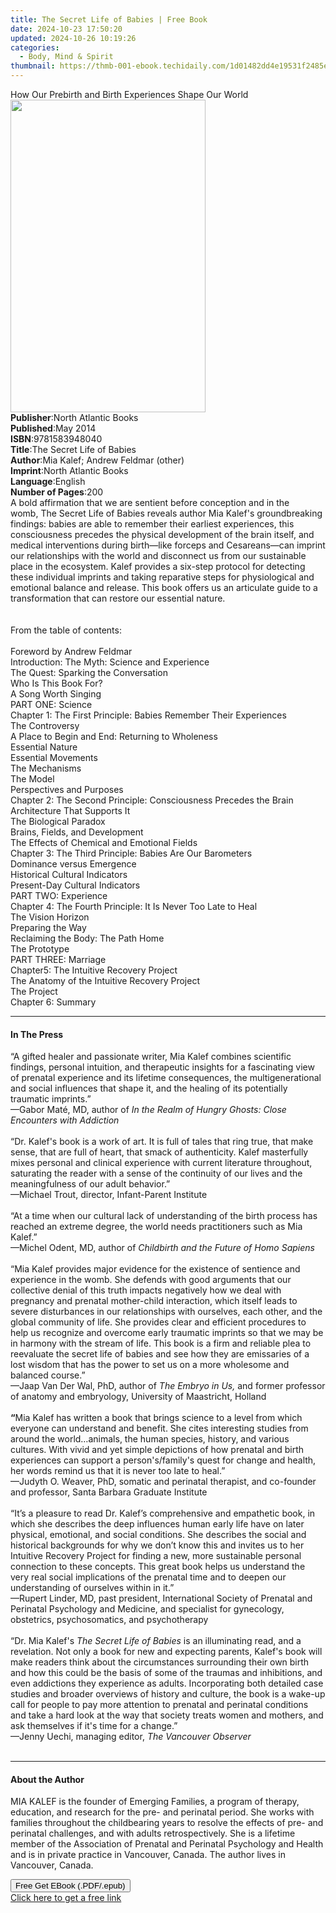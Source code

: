 ```yaml
---
title: The Secret Life of Babies | Free Book
date: 2024-10-23 17:50:20
updated: 2024-10-26 10:19:26
categories:
  - Body, Mind & Spirit
thumbnail: https://thmb-001-ebook.techidaily.com/1d01482dd4e19531f2485e30e7e53e564acf525948efc1c33cf8ed97e60c5d30.jpg
---
```

<main id="book-container">
  <div class="flex flex-col">
    <div class="book-brief flex-1 py-6 px-4 sm:p-6 md:py-10 md:px-8">
      <!-- brief-->
      <div class="book-brief-main">
        How Our Prebirth and Birth Experiences Shape Our World
      </div>
    </div>
    <div
      class="book-meta-info flex-1 grid gap-4 col-start-1 col-end-3 row-start-1 sm:mb-6 sm:grid-cols-4 lg:gap-6 lg:col-start-2 lg:row-end-6 lg:row-span-6 lg:mb-0"
    >
      <div
        class="book-meta-info-left place-content-center mt-4 p-4 text-sm leading-6 col-start-2 col-span-2 dark:text-slate-400"
      >
        <img
          class="w-full h-500 object-cover rounded-lg sm:h-255 sm:col-span-2 lg:col-span-full"
          src="https://img-001-ebook.techidaily.com/5127a3bf6bbb02b8e0fe11eb81668b2087bfecf1f71fece446573d75e6396f29.jpg"
          alt=""
          width="312"
          height="500"
        />
      </div>
      <div
        class="book-meta-info-right mt-2 col-start-1 row-start-2 col-span-3 self-center"
      >
        <!-- meta data  -->
        <div class="flex flex-col px-4 md:px-8">
          <div class="flex-1">
            <strong>Publisher</strong>:<span class="px-2"
              >North Atlantic Books</span
            >
          </div>
          <div class="flex-1">
            <strong>Published</strong>:<span class="px-2">May 2014</span>
          </div>
          <div class="flex-1">
            <strong>ISBN</strong>:<span class="px-2">9781583948040</span>
          </div>
          <div class="flex-1">
            <strong>Title</strong>:<span class="px-2"
              >The Secret Life of Babies</span
            >
          </div>
          <div class="flex-1">
            <strong>Author</strong>:<span class="px-2"
              >Mia Kalef; Andrew Feldmar (other)</span
            >
          </div>
          <div class="flex-1">
            <strong>Imprint</strong>:<span class="px-2"
              >North Atlantic Books</span
            >
          </div>
          <div class="flex-1">
            <strong>Language</strong>:<span class="px-2">English</span>
          </div>
          <div class="flex-1">
            <strong>Number of Pages</strong>:<span class="px-2">200</span>
          </div>
        </div>
      </div>
    </div>
    <div class="book-description flex-1 py-6 px-4 sm:p-6 md:py-10 md:px-8">
      <div class="book-description-main">
        <div accordion-content="" id="description">
          A bold affirmation that we are sentient before conception and in the
          womb,&nbsp;The Secret Life of Babies&nbsp;reveals author Mia Kalef's
          groundbreaking findings: babies are able to remember their earliest
          experiences, this consciousness precedes the physical development of
          the brain itself, and medical interventions during birth—like forceps
          and Cesareans—can imprint our relationships with the world and
          disconnect us from our sustainable place in the ecosystem. Kalef
          provides a six-step protocol for detecting these individual imprints
          and taking reparative steps for physiological and emotional balance
          and release. This book offers us an articulate guide to a
          transformation that can restore our essential nature.&nbsp;<br /><br /><br />From
          the table of contents:<br /><br />Foreword by Andrew Feldmar<br />Introduction:
          The Myth: Science and Experience <br />
          The Quest: Sparking the Conversation&nbsp;<br />
          Who Is This Book For?&nbsp;<br />
          A Song Worth Singing<br />PART ONE: Science<br />Chapter 1: The First
          Principle: Babies Remember Their Experiences<br />
          The Controversy<br />
          A Place to Begin and End: Returning to Wholeness&nbsp;<br />
          Essential Nature<br />
          Essential Movements<br />
          The Mechanisms<br />
          The Model&nbsp;<br />
          Perspectives and Purposes<br />Chapter 2: The Second Principle:
          Consciousness Precedes the Brain Architecture That Supports It<br />
          The Biological Paradox<br />
          Brains, Fields, and Development<br />
          The Effects of Chemical and Emotional Fields<br />Chapter 3: The Third
          Principle: Babies Are Our Barometers<br />
          Dominance versus Emergence<br />
          Historical Cultural Indicators<br />
          Present-Day Cultural Indicators<br />PART TWO: Experience<br />Chapter
          4: The Fourth Principle: It Is Never Too Late to Heal<br />
          The Vision Horizon<br />
          Preparing the Way<br />
          Reclaiming the Body: The Path Home&nbsp;<br />
          The Prototype<br />PART THREE: Marriage<br />Chapter5: The Intuitive
          Recovery Project<br />
          The Anatomy of the Intuitive Recovery Project&nbsp;<br />
          The Project<br />Chapter 6: Summary
        </div>
        <div class="accordion-fader"></div>
      </div>
    </div>
    <div class="book-excerpts flex-1 py-6 px-4 sm:p-6 md:py-10 md:px-8">
      <!-- excerpts-->
      <div class="book-excerpts-main">
        <hr />
        <h4 class="placeholder placeholder-heading">
          <span>In The Press</span>
        </h4>
        <p>
          “A gifted healer and passionate writer, Mia Kalef combines scientific
          findings, personal intuition, and therapeutic insights for a
          fascinating view of prenatal experience and its lifetime consequences,
          the multigenerational and social influences that shape it, and the
          healing of its potentially traumatic imprints.”<br />
          —Gabor Maté, MD, author of
          <i>In the Realm of Hungry Ghosts: Close Encounters with Addiction</i
          ><br />
          &nbsp;<br />
          “Dr. Kalef's book is a work of art. It is full of tales that ring
          true, that make sense, that are full of heart, that smack of
          authenticity. Kalef masterfully mixes personal and clinical experience
          with current literature throughout, saturating the reader with a sense
          of the continuity of our lives and the meaningfulness of our adult
          behavior.”<br />
          —Michael Trout,&nbsp;director, Infant-Parent Institute<br /><br />“At
          a time when our cultural lack of understanding of the birth process
          has reached an extreme degree, the world needs practitioners such as
          Mia Kalef.”<br />
          —Michel Odent, MD, author of
          <i>Childbirth and the Future of Homo Sapiens </i><br />
          &nbsp;<br />
          “Mia Kalef provides major evidence for the existence of sentience and
          experience in the womb. She defends with good arguments that our
          collective denial of this truth impacts negatively how we deal with
          pregnancy and prenatal mother-child interaction, which itself leads to
          severe disturbances in our relationships with ourselves, each other,
          and the global community of life. She provides clear and efficient
          procedures to help us recognize and overcome early traumatic imprints
          so that we may be in harmony with the stream of life.&nbsp;This book
          is a firm and reliable plea to reevaluate the secret life of babies
          and see how they are emissaries of a lost wisdom that has the power to
          set us on a more wholesome and balanced course.”<br />
          —Jaap Van Der Wal, PhD, author of <i>The Embryo in Us, </i>and former
          professor of anatomy and embryology, University of Maastricht,
          Holland<br />
          <b>&nbsp;</b><br />
          <b>“</b>Mia Kalef has written a book that brings science to a level
          from which everyone can understand and benefit. She cites interesting
          studies from around the world…animals, the human species, history,
          and&nbsp;various cultures. With vivid and yet simple depictions of how
          prenatal and birth experiences can support a person's/family's quest
          for change and health, her words remind us that it is never too late
          to heal.”<br />
          —Judyth O. Weaver, PhD, somatic and perinatal therapist, and
          co-founder and professor, Santa Barbara Graduate Institute<br />
          &nbsp;<br />
          “It’s a pleasure to read Dr. Kalef’s comprehensive and empathetic
          book, in which she describes the deep influences human early life have
          on later physical, emotional, and social conditions. She describes the
          social and historical backgrounds for why we don’t know this and
          invites us to her Intuitive Recovery Project for finding a new, more
          sustainable personal connection to these concepts. This great book
          helps us understand the very real social implications of the prenatal
          time and to deepen our understanding of ourselves within in it.”<br />
          —Rupert Linder, MD, past president, International Society of Prenatal
          and Perinatal Psychology and Medicine, and specialist for gynecology,
          obstetrics, psychosomatics, and psychotherapy<br />
          <b>&nbsp;</b><br />
          “Dr. Mia Kalef's <i>The Secret Life of Babies </i>is an illuminating
          read, and a revelation. Not only a book for new and expecting parents,
          Kalef's book will make readers think about the circumstances
          surrounding their own birth and how this could be the basis of some of
          the traumas and inhibitions, and even addictions they experience as
          adults. Incorporating both detailed case studies and broader overviews
          of history and culture, the book is a wake-up call for people to pay
          more attention to prenatal and perinatal conditions and take a hard
          look at the way that society treats women and mothers, and ask
          themselves if it's time for a change.”<br />
          —Jenny Uechi, managing editor, <i>The Vancouver Observer</i><br />
          <i>&nbsp;</i>
        </p>
      </div>
    </div>
    <div class="book-about-author flex-1 py-6 px-4 sm:p-6 md:py-10 md:px-8">
      <!-- about author-->
      <div class="book-main-author-main">
        <hr />
        <h4 class="placeholder placeholder-heading">
          <span>About the Author</span>
        </h4>
        <p>
          MIA KALEF is the founder of Emerging Families, a program of therapy,
          education, and research for the pre- and perinatal period. She works
          with families throughout the childbearing years to resolve the effects
          of pre- and perinatal challenges, and with adults retrospectively. She
          is a lifetime member of the Association of Prenatal and Perinatal
          Psychology and Health and is in private practice in Vancouver, Canada.
          The author lives in Vancouver, Canada.
        </p>
      </div>
    </div>
    <div class="book-free-get flex-1 py-6 px-4 sm:p-6 md:py-10 md:px-8">
      <button
        id="btn-free-get"
        class="bg-blue-500 hover:bg-blue-700 text-white font-bold py-2 px-4 rounded"
      >
        Free Get EBook (.PDF/.epub)
      </button>
      <div id="countdown-display" class="px-2 text-lg mt-2"></div>
      <a
        id="free-link"
        class="hidden bg-blue-500 hover:bg-blue-700 text-white font-bold py-2 px-4 rounded"
        href="https://www.ebooks.com/en-us/book/1563776/the-secret-life-of-babies/mia-kalef/"
        target="_blank"
        >Click here to get a free link</a
      >
    </div>
    <script>
      let countdownTime = 0;
      let countdownInterval = null;
      document
        .getElementById('btn-free-get')
        .addEventListener('click', startCountdown);
      function startCountdown() {
        countdownTime = new Date().getTime() + 60000 * 3;
        countdownInterval = setInterval(updateCountdown, 1000);
        document.getElementById('btn-free-get').disabled = true;
        document
          .getElementById('btn-free-get')
          .classList.add('bg-gray-500', 'cursor-not-allowed');
      }
      function updateCountdown() {
        let currentTime = new Date().getTime();
        let timeLeft = countdownTime - currentTime;
        let secondsLeft = Math.floor(timeLeft / 1000);
        document.getElementById('countdown-display').innerHTML =
          `Remaining time: ${secondsLeft} seconds.`;
        if (secondsLeft <= 0) {
          clearInterval(countdownInterval);
          document.getElementById('btn-free-get').classList.add('hidden');
          document.getElementById('free-link').classList.remove('hidden');
          document.getElementById('countdown-display').innerHTML = '';
        }
      }
    </script>
  </div>
</main>
